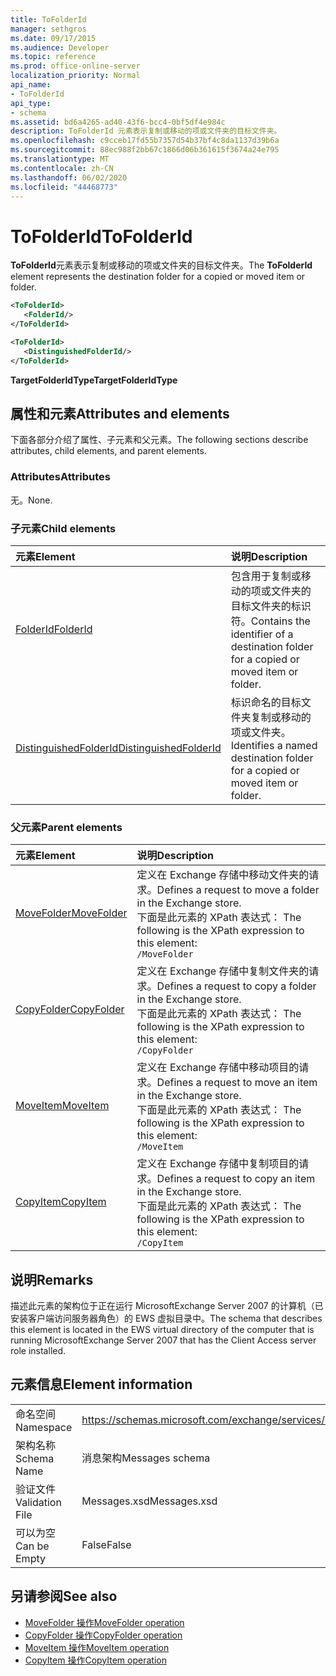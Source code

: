 ```yaml
---
title: ToFolderId
manager: sethgros
ms.date: 09/17/2015
ms.audience: Developer
ms.topic: reference
ms.prod: office-online-server
localization_priority: Normal
api_name:
- ToFolderId
api_type:
- schema
ms.assetid: bd6a4265-ad40-43f6-bcc4-0bf5df4e984c
description: ToFolderId 元素表示复制或移动的项或文件夹的目标文件夹。
ms.openlocfilehash: c9cceb17fd55b7357d54b37bf4c8da1137d39b6a
ms.sourcegitcommit: 88ec988f2bb67c1866d06b361615f3674a24e795
ms.translationtype: MT
ms.contentlocale: zh-CN
ms.lasthandoff: 06/02/2020
ms.locfileid: "44468773"
---
```

# <a name="tofolderid"></a><span data-ttu-id="86aa7-103">ToFolderId</span><span class="sxs-lookup"><span data-stu-id="86aa7-103">ToFolderId</span></span>

<span data-ttu-id="86aa7-104">**ToFolderId**元素表示复制或移动的项或文件夹的目标文件夹。</span><span class="sxs-lookup"><span data-stu-id="86aa7-104">The **ToFolderId** element represents the destination folder for a copied or moved item or folder.</span></span> 
  
```xml
<ToFolderId>
   <FolderId/>
</ToFolderId>
```

```xml
<ToFolderId>
   <DistinguishedFolderId/>
</ToFolderId>
```

<span data-ttu-id="86aa7-105">**TargetFolderIdType**</span><span class="sxs-lookup"><span data-stu-id="86aa7-105">**TargetFolderIdType**</span></span>

## <a name="attributes-and-elements"></a><span data-ttu-id="86aa7-106">属性和元素</span><span class="sxs-lookup"><span data-stu-id="86aa7-106">Attributes and elements</span></span>

<span data-ttu-id="86aa7-107">下面各部分介绍了属性、子元素和父元素。</span><span class="sxs-lookup"><span data-stu-id="86aa7-107">The following sections describe attributes, child elements, and parent elements.</span></span>
  
### <a name="attributes"></a><span data-ttu-id="86aa7-108">Attributes</span><span class="sxs-lookup"><span data-stu-id="86aa7-108">Attributes</span></span>

<span data-ttu-id="86aa7-109">无。</span><span class="sxs-lookup"><span data-stu-id="86aa7-109">None.</span></span>
  
### <a name="child-elements"></a><span data-ttu-id="86aa7-110">子元素</span><span class="sxs-lookup"><span data-stu-id="86aa7-110">Child elements</span></span>

|<span data-ttu-id="86aa7-111">**元素**</span><span class="sxs-lookup"><span data-stu-id="86aa7-111">**Element**</span></span>|<span data-ttu-id="86aa7-112">**说明**</span><span class="sxs-lookup"><span data-stu-id="86aa7-112">**Description**</span></span>|
|:-----|:-----|
|[<span data-ttu-id="86aa7-113">FolderId</span><span class="sxs-lookup"><span data-stu-id="86aa7-113">FolderId</span></span>](folderid.md) <br/> |<span data-ttu-id="86aa7-114">包含用于复制或移动的项或文件夹的目标文件夹的标识符。</span><span class="sxs-lookup"><span data-stu-id="86aa7-114">Contains the identifier of a destination folder for a copied or moved item or folder.</span></span>  <br/> |
|[<span data-ttu-id="86aa7-115">DistinguishedFolderId</span><span class="sxs-lookup"><span data-stu-id="86aa7-115">DistinguishedFolderId</span></span>](distinguishedfolderid.md) <br/> |<span data-ttu-id="86aa7-116">标识命名的目标文件夹复制或移动的项或文件夹。</span><span class="sxs-lookup"><span data-stu-id="86aa7-116">Identifies a named destination folder for a copied or moved item or folder.</span></span>  <br/> |
   
### <a name="parent-elements"></a><span data-ttu-id="86aa7-117">父元素</span><span class="sxs-lookup"><span data-stu-id="86aa7-117">Parent elements</span></span>

|<span data-ttu-id="86aa7-118">**元素**</span><span class="sxs-lookup"><span data-stu-id="86aa7-118">**Element**</span></span>|<span data-ttu-id="86aa7-119">**说明**</span><span class="sxs-lookup"><span data-stu-id="86aa7-119">**Description**</span></span>|
|:-----|:-----|
|[<span data-ttu-id="86aa7-120">MoveFolder</span><span class="sxs-lookup"><span data-stu-id="86aa7-120">MoveFolder</span></span>](movefolder.md) <br/> |<span data-ttu-id="86aa7-121">定义在 Exchange 存储中移动文件夹的请求。</span><span class="sxs-lookup"><span data-stu-id="86aa7-121">Defines a request to move a folder in the Exchange store.</span></span>  <br/> <span data-ttu-id="86aa7-122">下面是此元素的 XPath 表达式： </span><span class="sxs-lookup"><span data-stu-id="86aa7-122">The following is the XPath expression to this element:</span></span>  <br/>  `/MoveFolder` <br/> |
|[<span data-ttu-id="86aa7-123">CopyFolder</span><span class="sxs-lookup"><span data-stu-id="86aa7-123">CopyFolder</span></span>](copyfolder.md) <br/> |<span data-ttu-id="86aa7-124">定义在 Exchange 存储中复制文件夹的请求。</span><span class="sxs-lookup"><span data-stu-id="86aa7-124">Defines a request to copy a folder in the Exchange store.</span></span>  <br/> <span data-ttu-id="86aa7-125">下面是此元素的 XPath 表达式： </span><span class="sxs-lookup"><span data-stu-id="86aa7-125">The following is the XPath expression to this element:</span></span>  <br/>  `/CopyFolder` <br/> |
|[<span data-ttu-id="86aa7-126">MoveItem</span><span class="sxs-lookup"><span data-stu-id="86aa7-126">MoveItem</span></span>](moveitem.md) <br/> |<span data-ttu-id="86aa7-127">定义在 Exchange 存储中移动项目的请求。</span><span class="sxs-lookup"><span data-stu-id="86aa7-127">Defines a request to move an item in the Exchange store.</span></span>  <br/> <span data-ttu-id="86aa7-128">下面是此元素的 XPath 表达式： </span><span class="sxs-lookup"><span data-stu-id="86aa7-128">The following is the XPath expression to this element:</span></span>  <br/>  `/MoveItem` <br/> |
|[<span data-ttu-id="86aa7-129">CopyItem</span><span class="sxs-lookup"><span data-stu-id="86aa7-129">CopyItem</span></span>](copyitem.md) <br/> |<span data-ttu-id="86aa7-130">定义在 Exchange 存储中复制项目的请求。</span><span class="sxs-lookup"><span data-stu-id="86aa7-130">Defines a request to copy an item in the Exchange store.</span></span>  <br/> <span data-ttu-id="86aa7-131">下面是此元素的 XPath 表达式： </span><span class="sxs-lookup"><span data-stu-id="86aa7-131">The following is the XPath expression to this element:</span></span>  <br/>  `/CopyItem` <br/> |
   
## <a name="remarks"></a><span data-ttu-id="86aa7-132">说明</span><span class="sxs-lookup"><span data-stu-id="86aa7-132">Remarks</span></span>

<span data-ttu-id="86aa7-133">描述此元素的架构位于正在运行 MicrosoftExchange Server 2007 的计算机（已安装客户端访问服务器角色）的 EWS 虚拟目录中。</span><span class="sxs-lookup"><span data-stu-id="86aa7-133">The schema that describes this element is located in the EWS virtual directory of the computer that is running MicrosoftExchange Server 2007 that has the Client Access server role installed.</span></span>
  
## <a name="element-information"></a><span data-ttu-id="86aa7-134">元素信息</span><span class="sxs-lookup"><span data-stu-id="86aa7-134">Element information</span></span>

|||
|:-----|:-----|
|<span data-ttu-id="86aa7-135">命名空间</span><span class="sxs-lookup"><span data-stu-id="86aa7-135">Namespace</span></span>  <br/> |https://schemas.microsoft.com/exchange/services/2006/messages  <br/> |
|<span data-ttu-id="86aa7-136">架构名称</span><span class="sxs-lookup"><span data-stu-id="86aa7-136">Schema Name</span></span>  <br/> |<span data-ttu-id="86aa7-137">消息架构</span><span class="sxs-lookup"><span data-stu-id="86aa7-137">Messages schema</span></span>  <br/> |
|<span data-ttu-id="86aa7-138">验证文件</span><span class="sxs-lookup"><span data-stu-id="86aa7-138">Validation File</span></span>  <br/> |<span data-ttu-id="86aa7-139">Messages.xsd</span><span class="sxs-lookup"><span data-stu-id="86aa7-139">Messages.xsd</span></span>  <br/> |
|<span data-ttu-id="86aa7-140">可以为空</span><span class="sxs-lookup"><span data-stu-id="86aa7-140">Can be Empty</span></span>  <br/> |<span data-ttu-id="86aa7-141">False</span><span class="sxs-lookup"><span data-stu-id="86aa7-141">False</span></span>  <br/> |
   
## <a name="see-also"></a><span data-ttu-id="86aa7-142">另请参阅</span><span class="sxs-lookup"><span data-stu-id="86aa7-142">See also</span></span>

- [<span data-ttu-id="86aa7-143">MoveFolder 操作</span><span class="sxs-lookup"><span data-stu-id="86aa7-143">MoveFolder operation</span></span>](movefolder-operation.md)  
- [<span data-ttu-id="86aa7-144">CopyFolder 操作</span><span class="sxs-lookup"><span data-stu-id="86aa7-144">CopyFolder operation</span></span>](copyfolder-operation.md) 
- [<span data-ttu-id="86aa7-145">MoveItem 操作</span><span class="sxs-lookup"><span data-stu-id="86aa7-145">MoveItem operation</span></span>](moveitem-operation.md) 
- [<span data-ttu-id="86aa7-146">CopyItem 操作</span><span class="sxs-lookup"><span data-stu-id="86aa7-146">CopyItem operation</span></span>](copyitem-operation.md)

